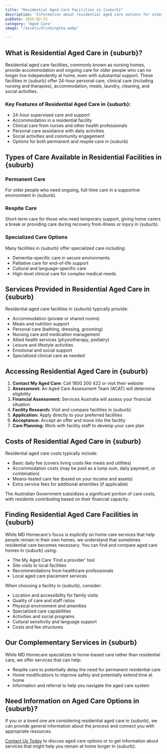 ```yaml
---
title: "Residential Aged Care Facilities in {suburb}"
description: "Information about residential aged care options for older residents in {suburb} who can no longer live independently at home, even with support."
pubDate: 2025-02-23
category: "Aged Care"
image: "/assets/drinkingtea.webp"

---
```


## What is Residential Aged Care in {suburb}?

Residential aged care facilities, commonly known as nursing homes, provide accommodation and ongoing care for older people who can no longer live independently at home, even with substantial support. These facilities in {suburb} offer 24-hour personal care, clinical care (including nursing and therapies), accommodation, meals, laundry, cleaning, and social activities.

### Key Features of Residential Aged Care in {suburb}:

- 24-hour supervised care and support
- Accommodation in a residential facility
- Clinical care from nurses and other health professionals
- Personal care assistance with daily activities
- Social activities and community engagement
- Options for both permanent and respite care in {suburb}

## Types of Care Available in Residential Facilities in {suburb}

### Permanent Care

For older people who need ongoing, full-time care in a supportive environment in {suburb}.

### Respite Care

Short-term care for those who need temporary support, giving home carers a break or providing care during recovery from illness or injury in {suburb}.

### Specialized Care Options

Many facilities in {suburb} offer specialized care including:
- Dementia-specific care in secure environments
- Palliative care for end-of-life support
- Cultural and language-specific care
- High-level clinical care for complex medical needs

## Services Provided in Residential Aged Care in {suburb}

Residential aged care facilities in {suburb} typically provide:

- Accommodation (private or shared rooms)
- Meals and nutrition support
- Personal care (bathing, dressing, grooming)
- Nursing care and medication management
- Allied health services (physiotherapy, podiatry)
- Leisure and lifestyle activities
- Emotional and social support
- Specialized clinical care as needed

## Accessing Residential Aged Care in {suburb}

1. **Contact My Aged Care:** Call 1800 200 422 or visit their website
2. **Assessment:** An Aged Care Assessment Team (ACAT) will determine eligibility
3. **Financial Assessment:** Services Australia will assess your financial situation
4. **Facility Research:** Visit and compare facilities in {suburb}
5. **Application:** Apply directly to your preferred facilities
6. **Acceptance:** Accept an offer and move into the facility
7. **Care Planning:** Work with facility staff to develop your care plan

## Costs of Residential Aged Care in {suburb}

Residential aged care costs typically include:

- Basic daily fee (covers living costs like meals and utilities)
- Accommodation costs (may be paid as a lump sum, daily payment, or combination)
- Means-tested care fee (based on your income and assets)
- Extra service fees for additional amenities (if applicable)

The Australian Government subsidizes a significant portion of care costs, with residents contributing based on their financial capacity.

## Finding Residential Aged Care Facilities in {suburb}

While MD Homecare's focus is explicitly on home care services that help people remain in their own homes, we understand that sometimes residential care becomes necessary. You can find and compare aged care homes in {suburb} using:

- The My Aged Care 'Find a provider' tool
- Site visits to local facilities
- Recommendations from healthcare professionals
- Local aged care placement services

When choosing a facility in {suburb}, consider:
- Location and accessibility for family visits
- Quality of care and staff ratios
- Physical environment and amenities
- Specialized care capabilities
- Activities and social programs
- Cultural sensitivity and language support
- Costs and fee structures

## Our Complementary Services in {suburb}

While MD Homecare specializes in home-based care rather than residential care, we offer services that can help:

- Respite care to potentially delay the need for permanent residential care
- Home modifications to improve safety and potentially extend time at home
- Information and referral to help you navigate the aged care system

## Need Information on Aged Care Options in {suburb}?

If you or a loved one are considering residential aged care in {suburb}, we can provide general information about the process and connect you with appropriate resources.

[Contact Us Today](/contact) to discuss aged care options or to get information about services that might help you remain at home longer in {suburb}. 